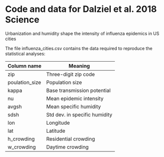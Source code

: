 # Code and data for Dalziel et al. 2018 Science

Urbanization and humidity shape the intensity of influenza epidemics in US cities

The file influenza_cities.csv contains the data required to reproduce the statistical analyses:

| Column name    | Meaning                              |
| ---------------| ------------------------------------ |
| zip            | Three-digit zip code                 |
| poulation_size | Population size                      |
| kappa          | Base transmission potential          |
| nu             | Mean epidemic intensity              |
| avgsh          | Mean specific humidity               |
| sdsh           | Std dev. in specific humidity        |
| lon            | Longitude                            |
| lat            | Latitude                             |
| h_crowding     | Residential crowding                 |
| w_crowding     | Daytime crowding                     |



